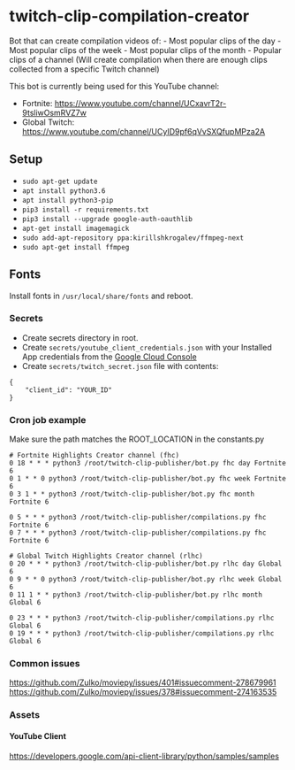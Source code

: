 # twitch-clip-compilation-creator
Bot that can create compilation videos of:
    - Most popular clips of the day
    - Most popular clips of the week
    - Most popular clips of the month
    - Popular clips of a channel (Will create compilation when there are enough clips collected from a specific Twitch channel)

This bot is currently being used for this YouTube channel: 
- Fortnite: https://www.youtube.com/channel/UCxavrT2r-9tsliwOsmRVZ7w
- Global Twitch: https://www.youtube.com/channel/UCyID9pf6qVvSXQfupMPza2A

## Setup

- ```sudo apt-get update```
- ```apt install python3.6```
- ```apt install python3-pip```
- ```pip3 install -r requirements.txt```
- ```pip3 install --upgrade google-auth-oauthlib```
- ```apt-get install imagemagick```
- ```sudo add-apt-repository ppa:kirillshkrogalev/ffmpeg-next```
- ```sudo apt-get install ffmpeg```

## Fonts
Install fonts in `/usr/local/share/fonts` and reboot.

### Secrets

- Create secrets directory in root.
- Create `secrets/youtube_client_credentials.json` with your Installed App credentials from the [Google Cloud Console](https://console.cloud.google.com/apis/credentials)
- Create `secrets/twitch_secret.json` file with contents:
```
{
    "client_id": "YOUR_ID"
}
``` 

### Cron job example
Make sure the path matches the ROOT_LOCATION in the constants.py
```
# Fortnite Highlights Creator channel (fhc)
0 18 * * * python3 /root/twitch-clip-publisher/bot.py fhc day Fortnite 6
0 1 * * 0 python3 /root/twitch-clip-publisher/bot.py fhc week Fortnite 6
0 3 1 * * python3 /root/twitch-clip-publisher/bot.py fhc month Fortnite 6

0 5 * * * python3 /root/twitch-clip-publisher/compilations.py fhc Fortnite 6
0 7 * * * python3 /root/twitch-clip-publisher/compilations.py fhc Fortnite 6

# Global Twitch Highlights Creator channel (rlhc)
0 20 * * * python3 /root/twitch-clip-publisher/bot.py rlhc day Global 6
0 9 * * 0 python3 /root/twitch-clip-publisher/bot.py rlhc week Global 6
0 11 1 * * python3 /root/twitch-clip-publisher/bot.py rlhc month Global 6

0 23 * * * python3 /root/twitch-clip-publisher/compilations.py rlhc Global 6
0 19 * * * python3 /root/twitch-clip-publisher/compilations.py rlhc Global 6
```

### Common issues
https://github.com/Zulko/moviepy/issues/401#issuecomment-278679961
https://github.com/Zulko/moviepy/issues/378#issuecomment-274163535

### Assets
#### YouTube Client
https://developers.google.com/api-client-library/python/samples/samples